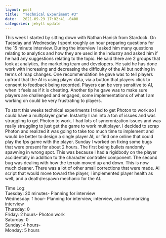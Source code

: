 ```yaml
---
layout: post
title:  "Technical Experiment #3"
date:   2021-09-29 17:02:41 -0400
categories: jekyll update
---
```

This week I started by sitting down with Nathan Hanish from Stardock. On Tuesday and Wednesday I spent roughly an hour preparing questions for the 15 minute interview. During the interview I asked him many questions relating to analytics and how they are used in the industry and asked him if he had any suggestions relating to the topic. He said there are 2 groups that look at analytics, the marketing team and developers. He said he has done work with increasing and decreasing the difficulty of the AI but nothing in terms of map changes. One recommendation he gave was to tell players upfront that the AI is using player data, via a button that players click to consent to feedback being recorded. Players can be very sensitive to AI, when it feels as if it is cheating. Another tip he gave was to make sure players are challenged and engaged, some implementations of what I am working on could be very frustrating to players.

To start this weeks technical experiments I tried to get Photon to work so I could have a multiplayer game. Instantly I ran into a ton of issues and was struggling to get Photon to work. I had lots of syncronization issues and was really struggling to just get the game to work multiplayer. I decided to scrap Photon and realized it was going to take too much time to implement and would be better to design a single player AI, or find one online that could play the fps game with the player. Sunday I worked on fixing some bugs that were present for about 2 hours. The first being bullets randomly spawning in wrong spot. This was because I had a rigidbody on the player accidentally in addition to the character controller component. The second bug was dealing with how the terrain moved up and down. This is now much cleaner. There was a lot of other small corrections that were made. AI script that would move toward the player, I implemented player health as well, and a death/respawn mechanic for the AI. 


Time Log:
<br>Tuesday: 20 minutes- Planning for interview
<br>Wednesday: 1 hour- Planning for interview, interview, and summarizing interview
<br>Thursday: 0
<br>Friday: 2 hours- Photon work
<br>Saturday: 0
<br>Sunday: 4 hours- 
<br>Monday: 5 hours
